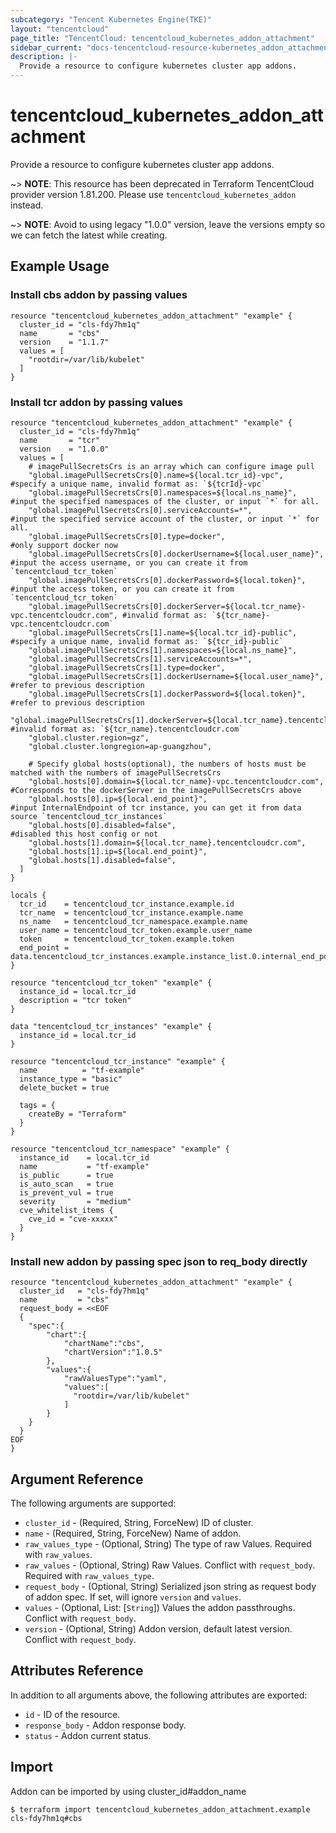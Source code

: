 ```yaml
---
subcategory: "Tencent Kubernetes Engine(TKE)"
layout: "tencentcloud"
page_title: "TencentCloud: tencentcloud_kubernetes_addon_attachment"
sidebar_current: "docs-tencentcloud-resource-kubernetes_addon_attachment"
description: |-
  Provide a resource to configure kubernetes cluster app addons.
---
```


# tencentcloud_kubernetes_addon_attachment

Provide a resource to configure kubernetes cluster app addons.

~> **NOTE**: This resource has been deprecated in Terraform TencentCloud provider version 1.81.200. Please use `tencentcloud_kubernetes_addon` instead.

~> **NOTE**: Avoid to using legacy "1.0.0" version, leave the versions empty so we can fetch the latest while creating.

## Example Usage

### Install cbs addon by passing values

```hcl
resource "tencentcloud_kubernetes_addon_attachment" "example" {
  cluster_id = "cls-fdy7hm1q"
  name       = "cbs"
  version    = "1.1.7"
  values = [
    "rootdir=/var/lib/kubelet"
  ]
}
```

### Install tcr addon by passing values

```hcl
resource "tencentcloud_kubernetes_addon_attachment" "example" {
  cluster_id = "cls-fdy7hm1q"
  name       = "tcr"
  version    = "1.0.0"
  values = [
    # imagePullSecretsCrs is an array which can configure image pull
    "global.imagePullSecretsCrs[0].name=${local.tcr_id}-vpc",                              #specify a unique name, invalid format as: `${tcrId}-vpc`
    "global.imagePullSecretsCrs[0].namespaces=${local.ns_name}",                           #input the specified namespaces of the cluster, or input `*` for all.
    "global.imagePullSecretsCrs[0].serviceAccounts=*",                                     #input the specified service account of the cluster, or input `*` for all.
    "global.imagePullSecretsCrs[0].type=docker",                                           #only support docker now
    "global.imagePullSecretsCrs[0].dockerUsername=${local.user_name}",                     #input the access username, or you can create it from `tencentcloud_tcr_token`
    "global.imagePullSecretsCrs[0].dockerPassword=${local.token}",                         #input the access token, or you can create it from `tencentcloud_tcr_token`
    "global.imagePullSecretsCrs[0].dockerServer=${local.tcr_name}-vpc.tencentcloudcr.com", #invalid format as: `${tcr_name}-vpc.tencentcloudcr.com`
    "global.imagePullSecretsCrs[1].name=${local.tcr_id}-public",                           #specify a unique name, invalid format as: `${tcr_id}-public`
    "global.imagePullSecretsCrs[1].namespaces=${local.ns_name}",
    "global.imagePullSecretsCrs[1].serviceAccounts=*",
    "global.imagePullSecretsCrs[1].type=docker",
    "global.imagePullSecretsCrs[1].dockerUsername=${local.user_name}",                 #refer to previous description
    "global.imagePullSecretsCrs[1].dockerPassword=${local.token}",                     #refer to previous description
    "global.imagePullSecretsCrs[1].dockerServer=${local.tcr_name}.tencentcloudcr.com", #invalid format as: `${tcr_name}.tencentcloudcr.com`
    "global.cluster.region=gz",
    "global.cluster.longregion=ap-guangzhou",

    # Specify global hosts(optional), the numbers of hosts must be matched with the numbers of imagePullSecretsCrs
    "global.hosts[0].domain=${local.tcr_name}-vpc.tencentcloudcr.com", #Corresponds to the dockerServer in the imagePullSecretsCrs above
    "global.hosts[0].ip=${local.end_point}",                           #input InternalEndpoint of tcr instance, you can get it from data source `tencentcloud_tcr_instances`
    "global.hosts[0].disabled=false",                                  #disabled this host config or not
    "global.hosts[1].domain=${local.tcr_name}.tencentcloudcr.com",
    "global.hosts[1].ip=${local.end_point}",
    "global.hosts[1].disabled=false",
  ]
}

locals {
  tcr_id    = tencentcloud_tcr_instance.example.id
  tcr_name  = tencentcloud_tcr_instance.example.name
  ns_name   = tencentcloud_tcr_namespace.example.name
  user_name = tencentcloud_tcr_token.example.user_name
  token     = tencentcloud_tcr_token.example.token
  end_point = data.tencentcloud_tcr_instances.example.instance_list.0.internal_end_point
}

resource "tencentcloud_tcr_token" "example" {
  instance_id = local.tcr_id
  description = "tcr token"
}

data "tencentcloud_tcr_instances" "example" {
  instance_id = local.tcr_id
}

resource "tencentcloud_tcr_instance" "example" {
  name          = "tf-example"
  instance_type = "basic"
  delete_bucket = true

  tags = {
    createBy = "Terraform"
  }
}

resource "tencentcloud_tcr_namespace" "example" {
  instance_id    = local.tcr_id
  name           = "tf-example"
  is_public      = true
  is_auto_scan   = true
  is_prevent_vul = true
  severity       = "medium"
  cve_whitelist_items {
    cve_id = "cve-xxxxx"
  }
}
```

### Install new addon by passing spec json to req_body directly

```hcl
resource "tencentcloud_kubernetes_addon_attachment" "example" {
  cluster_id   = "cls-fdy7hm1q"
  name         = "cbs"
  request_body = <<EOF
  {
    "spec":{
        "chart":{
            "chartName":"cbs",
            "chartVersion":"1.0.5"
        },
        "values":{
            "rawValuesType":"yaml",
            "values":[
              "rootdir=/var/lib/kubelet"
            ]
        }
    }
  }
EOF
}
```

## Argument Reference

The following arguments are supported:

* `cluster_id` - (Required, String, ForceNew) ID of cluster.
* `name` - (Required, String, ForceNew) Name of addon.
* `raw_values_type` - (Optional, String) The type of raw Values. Required with `raw_values`.
* `raw_values` - (Optional, String) Raw Values. Conflict with `request_body`. Required with `raw_values_type`.
* `request_body` - (Optional, String) Serialized json string as request body of addon spec. If set, will ignore `version` and `values`.
* `values` - (Optional, List: [`String`]) Values the addon passthroughs. Conflict with `request_body`.
* `version` - (Optional, String) Addon version, default latest version. Conflict with `request_body`.

## Attributes Reference

In addition to all arguments above, the following attributes are exported:

* `id` - ID of the resource.
* `response_body` - Addon response body.
* `status` - Addon current status.


## Import

Addon can be imported by using cluster_id#addon_name
```
$ terraform import tencentcloud_kubernetes_addon_attachment.example cls-fdy7hm1q#cbs
```

